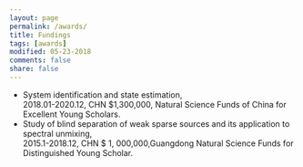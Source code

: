 ```yaml
---
layout: page
permalink: /awards/
title: Fundings
tags: [awards]
modified: 05-23-2018
comments: false
share: false
---
```

<ul>
  <li>System identification and state estimation,<br> 
    2018.01-2020.12, CHN $1,300,000, Natural Science Funds of China for Excellent Young Scholars.</li>
  <li>Study of blind separation of weak sparse sources and its application to spectral unmixing,<br> 
    2015.1-2018.12, CHN $ 1, 000,000,Guangdong Natural Science Funds for Distinguished Young Scholar.</li>
</ul>

